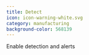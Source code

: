 ```yaml
---
title: Detect
icon: icon-warning-white.svg
category: manufacturing
background-color: 568139
---
```


Enable detection and alerts
